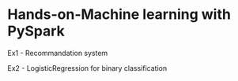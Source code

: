 # Hands-on-Machine learning with PySpark

Ex1 - Recommandation system 

Ex2 - LogisticRegression for binary classification
